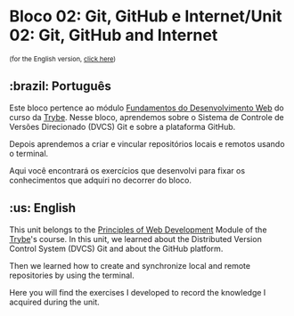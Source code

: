 # Bloco 02: Git, GitHub e Internet/Unit 02: Git, GitHub and Internet
<small>(for the English version, <a href="#en">click here</a>)</small>
<h2>:brazil: Português</h2>
<p>Este bloco pertence ao módulo <a href="https://github.com/raphaelalmeidamartins/trybe_exercicios/tree/main/1_fundamentos-do-desv-web" rel="prev">Fundamentos do Desenvolvimento Web</a> do curso da <a href="https://www.betrybe.com/">Trybe</a>. Nesse bloco, aprendemos sobre o Sistema de Controle de Versões Direcionado (DVCS) Git e sobre a plataforma GitHub.</p>
<p>Depois aprendemos a criar e vincular repositórios locais e remotos usando o terminal.</p>
<p>Aqui você encontrará os exercícios que desenvolvi para fixar os conhecimentos que adquiri no decorrer do bloco.</p>

<h2 id="en">:us: English</h2>
<p>This unit belongs to the <a href="https://github.com/raphaelalmeidamartins/trybe_exercicios/tree/main/1_fundamentos-do-desv-web">Principles of Web Development</a> Module of the <a href="https://www.betrybe.com/">Trybe</a>'s course. In this unit, we learned about the Distributed Version Control System (DVCS) Git and about the GitHub platform.</p>
<p>Then we learned how to create and synchronize local and remote repositories by using the terminal.</p>
<p>Here you will find the exercises I developed to record the knowledge I acquired during the unit.</p>
